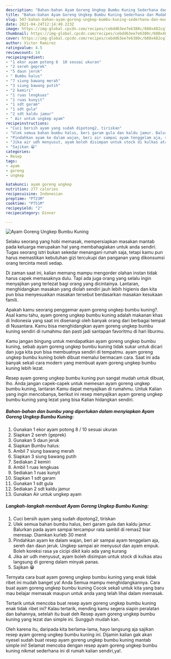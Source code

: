 ```yaml
---
description: "Bahan-bahan Ayam Goreng Ungkep Bumbu Kuning Sederhana dan Mudah Dibuat"
title: "Bahan-bahan Ayam Goreng Ungkep Bumbu Kuning Sederhana dan Mudah Dibuat"
slug: 507-bahan-bahan-ayam-goreng-ungkep-bumbu-kuning-sederhana-dan-mudah-dibuat
date: 2021-04-24T12:14:49.223Z
image: https://img-global.cpcdn.com/recipes/cebdd63ee7e6380c/680x482cq70/ayam-goreng-ungkep-bumbu-kuning-foto-resep-utama.jpg
thumbnail: https://img-global.cpcdn.com/recipes/cebdd63ee7e6380c/680x482cq70/ayam-goreng-ungkep-bumbu-kuning-foto-resep-utama.jpg
cover: https://img-global.cpcdn.com/recipes/cebdd63ee7e6380c/680x482cq70/ayam-goreng-ungkep-bumbu-kuning-foto-resep-utama.jpg
author: Victor Ramirez
ratingvalue: 4.5
reviewcount: 14
recipeingredient:
- "1 ekor ayam potong 8  10 sesuai ukuran"
- "2 sereh geprek"
- "5 daun jeruk"
- " Bumbu halus"
- "7 siung bawang merah"
- "3 siung bawang putih"
- "2 kemiri"
- "1 ruas lengkuas"
- "1 ruas kunyit"
- "1 sdt garam"
- "1 sdt gula"
- "2 sdt kaldu jamur"
- " Air untuk ungkep ayam"
recipeinstructions:
- "Cuci bersih ayam yang sudah dipotong2, tiriskan"
- "Ulek semua bahan bumbu halus, beri garam gula dan kaldu jamur. Balurkan pada ayam sampai tercampur rata sambil di remas2 biar meresap. Diamkan kurleb 30 menit"
- "Pindahkan ayam ke dalam wajan, beri air sampai ayam tenggelam aja, sereh dan daun jeruk. Ungkep sampai air menyusut dan ayam empuk. Boleh koreksi rasa ya cicipi dikit kalo ada yang kurang"
- "Jika air udh menyusut, ayam boleh disimpan untuk stock di kulkas atau langsung di goreng dalam minyak panas."
- "Sajikan 😁"
categories:
- Resep
tags:
- ayam
- goreng
- ungkep

katakunci: ayam goreng ungkep 
nutrition: 277 calories
recipecuisine: Indonesian
preptime: "PT23M"
cooktime: "PT51M"
recipeyield: "2"
recipecategory: Dinner

---
```



![Ayam Goreng Ungkep Bumbu Kuning](https://img-global.cpcdn.com/recipes/cebdd63ee7e6380c/680x482cq70/ayam-goreng-ungkep-bumbu-kuning-foto-resep-utama.jpg)

Selaku seorang yang hobi memasak, mempersiapkan masakan mantab pada keluarga merupakan hal yang membahagiakan untuk anda sendiri. Tugas seorang istri bukan sekedar menangani rumah saja, tetapi kamu pun harus memastikan kebutuhan gizi tercukupi dan panganan yang dikonsumsi orang tercinta mesti sedap.

Di zaman  saat ini, kalian memang mampu mengorder olahan instan tidak harus capek memasaknya dulu. Tapi ada juga orang yang selalu ingin menyajikan yang terlezat bagi orang yang dicintainya. Lantaran, menghidangkan masakan yang diolah sendiri jauh lebih higienis dan kita pun bisa menyesuaikan masakan tersebut berdasarkan masakan kesukaan famili. 



Apakah kamu seorang penggemar ayam goreng ungkep bumbu kuning?. Asal kamu tahu, ayam goreng ungkep bumbu kuning adalah makanan khas di Indonesia yang saat ini disenangi oleh banyak orang dari berbagai tempat di Nusantara. Kamu bisa menghidangkan ayam goreng ungkep bumbu kuning sendiri di rumahmu dan pasti jadi santapan favoritmu di hari liburmu.

Kamu jangan bingung untuk mendapatkan ayam goreng ungkep bumbu kuning, sebab ayam goreng ungkep bumbu kuning tidak sukar untuk dicari dan juga kita pun bisa membuatnya sendiri di tempatmu. ayam goreng ungkep bumbu kuning boleh dibuat memalui bermacam cara. Saat ini ada banyak sekali cara modern yang membuat ayam goreng ungkep bumbu kuning lebih lezat.

Resep ayam goreng ungkep bumbu kuning pun sangat mudah untuk dibuat, lho. Anda jangan capek-capek untuk memesan ayam goreng ungkep bumbu kuning, lantaran Kamu dapat menyajikan di rumahmu. Untuk Kalian yang ingin mencobanya, berikut ini resep menyajikan ayam goreng ungkep bumbu kuning yang lezat yang bisa Kalian hidangkan sendiri.

<!--inarticleads1-->

##### Bahan-bahan dan bumbu yang diperlukan dalam menyiapkan Ayam Goreng Ungkep Bumbu Kuning:

1. Gunakan 1 ekor ayam potong 8 / 10 sesuai ukuran
1. Siapkan 2 sereh (geprek)
1. Gunakan 5 daun jeruk
1. Siapkan  Bumbu halus:
1. Ambil 7 siung bawang merah
1. Siapkan 3 siung bawang putih
1. Sediakan 2 kemiri
1. Ambil 1 ruas lengkuas
1. Sediakan 1 ruas kunyit
1. Siapkan 1 sdt garam
1. Gunakan 1 sdt gula
1. Sediakan 2 sdt kaldu jamur
1. Gunakan  Air untuk ungkep ayam




<!--inarticleads2-->

##### Langkah-langkah membuat Ayam Goreng Ungkep Bumbu Kuning:

1. Cuci bersih ayam yang sudah dipotong2, tiriskan
1. Ulek semua bahan bumbu halus, beri garam gula dan kaldu jamur. Balurkan pada ayam sampai tercampur rata sambil di remas2 biar meresap. Diamkan kurleb 30 menit
1. Pindahkan ayam ke dalam wajan, beri air sampai ayam tenggelam aja, sereh dan daun jeruk. Ungkep sampai air menyusut dan ayam empuk. Boleh koreksi rasa ya cicipi dikit kalo ada yang kurang
1. Jika air udh menyusut, ayam boleh disimpan untuk stock di kulkas atau langsung di goreng dalam minyak panas.
1. Sajikan 😁




Ternyata cara buat ayam goreng ungkep bumbu kuning yang enak tidak ribet ini mudah banget ya! Anda Semua mampu menghidangkannya. Cara buat ayam goreng ungkep bumbu kuning Cocok sekali untuk kita yang baru mau belajar memasak maupun untuk anda yang telah lihai dalam memasak.

Tertarik untuk mencoba buat resep ayam goreng ungkep bumbu kuning enak tidak ribet ini? Kalau tertarik, mending kamu segera siapin peralatan dan bahannya, setelah itu buat deh Resep ayam goreng ungkep bumbu kuning yang lezat dan simple ini. Sungguh mudah kan. 

Oleh karena itu, daripada kita berlama-lama, hayo langsung aja sajikan resep ayam goreng ungkep bumbu kuning ini. Dijamin kalian gak akan nyesel sudah buat resep ayam goreng ungkep bumbu kuning mantab simple ini! Selamat mencoba dengan resep ayam goreng ungkep bumbu kuning nikmat sederhana ini di rumah kalian sendiri,ya!.

